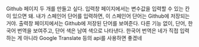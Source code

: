 Github 페이지 두 개를 만들고 싶다. 
입력창 페이지에서는 변수값을 입력할 수 있는 칸이 있으면 돼. 내가 스페인어 단어를 입력하면, 이 스페인어 단어는 Github에 저장되는 거야. 
출력창 페이지에서는 Github에 저장된 단어를 보여준다. 다른 기능 없이, 단어, 한국어 번역을 보여주고, 단어 색은 남여 색으로 나타낸다. 
한국어 번역은 네가 직접 입력하는 게 아니라 Google Translate 등의 api를 사용하면 좋겠네
